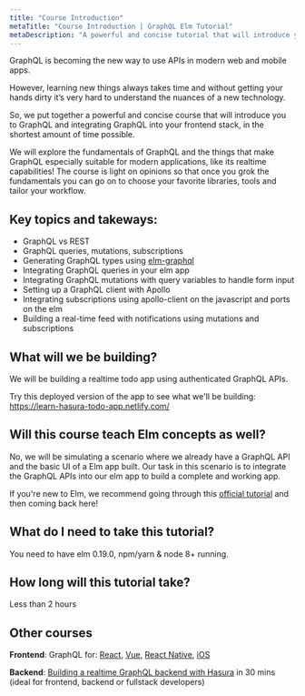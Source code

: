 ```yaml
---
title: "Course Introduction"
metaTitle: "Course Introduction | GraphQL Elm Tutorial"
metaDescription: "A powerful and concise tutorial that will introduce you to GraphQL and integrating GraphQL into your Elm app, in the shortest amount of time possible."
---
```


GraphQL is becoming the new way to use APIs in modern web and mobile apps.

However, learning new things always takes time and without getting your hands dirty it’s very hard to understand the nuances of a new technology.

So, we put together a powerful and concise course that will introduce you to GraphQL and integrating GraphQL into your frontend stack, in the shortest amount of time possible.

We will explore the fundamentals of GraphQL and the things that make GraphQL especially suitable for modern applications, like its realtime capabilities! The course is light on opinions so that once you grok the fundamentals you can go on to choose your favorite libraries, tools and tailor your workflow.

## Key topics and takeways:

- GraphQL vs REST
- GraphQL queries, mutations, subscriptions
- Generating GraphQL types using [elm-graphql](https://github.com/dillonkearns/elm-graphql/)
- Integrating GraphQL queries in your elm app
- Integrating GraphQL mutations with query variables to handle form input
- Setting up a GraphQL client with Apollo
- Integrating subscriptions using apollo-client on the javascript and ports on the elm
- Building a real-time feed with notifications using mutations and subscriptions

## What will we be building?
We will be building a realtime todo app using authenticated GraphQL APIs.

Try this deployed version of the app to see what we'll be building:
https://learn-hasura-todo-app.netlify.com/

## Will this course teach Elm concepts as well?
No, we will be simulating a scenario where we already have a GraphQL API and the basic UI of a Elm app built. Our task in this scenario is to integrate the GraphQL APIs into our elm app to build a complete and working app.

If you're new to Elm, we recommend going through this [official tutorial](https://guide.elm-lang.org/) and then coming back here!

## What do I need to take this tutorial?
You need to have elm 0.19.0, npm/yarn & node 8+ running.

## How long will this tutorial take?
Less than 2 hours

## Other courses

**Frontend**: GraphQL for: [React](https://hasura.io/learn/graphql/react/introduction/), [Vue](https://hasura.io/learn/graphql/vue/introduction/), [React Native](https://hasura.io/learn/graphql/react-native/introduction/), [iOS](https://hasura.io/learn/graphql/ios/introduction/)

**Backend**: [Building a realtime GraphQL backend with Hasura](https://hasura.io/learn/graphql/hasura) in 30 mins (ideal for frontend, backend or fullstack developers)
